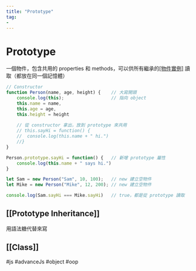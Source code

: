 ```yaml
---
title: "Prototype"
tag: 
- 
---
```

# Prototype
一個物件，包含共用的 properties 和 methods，可以供所有繼承的[[物件實例]](instances) 讀取（都放在同一個記憶體）

```js
// Constructor
function Person(name, age, height) {	// 大寫開頭
	console.log(this);					// 指向 object
	this.name = name,
	this.age = age,
	this.height = height
	
	// 從 constructor 拿出，放到 prototype 來共用
	// this.sayHi = function() {
	//	console.log(this.name + " hi.")
	//}
}

Person.prototype.sayHi = function() {	// 新增 prototype 屬性
	console.log(this.name + " says hi.")
}

let Sam = new Person("Sam", 10, 100);	// new 建立空物件
let Mike = new Person("Mike", 12, 200);	// new 建立空物件

console.log(Sam.sayHi === Mike.sayHi)	// true，都是從 prototype 讀取


```

## [[Prototype Inheritance]]
用語法糖代替來寫
## [[Class]]
#js #advanceJs #object #oop